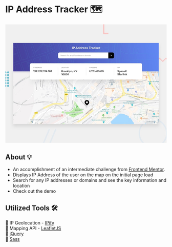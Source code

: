 # IP Address Tracker 🗺

![Design preview for the IP Address Tracker coding challenge](./design/desktop-preview.jpg)

## About 💡
- An accomplishment of an intermediate challenge from [Frontend Mentor](https://www.frontendmentor.io).
- Displays IP Address of the user on the map on the initial page load
- Search for any IP addresses or domains and see the key information and location
- Check out the demo

## Utilized Tools 🛠
🚩 IP Geolocation - [IPify](https://www.ipify.org/)<br>
🚩 Mapping API - [LeafletJS](https://leafletjs.com/)<br>
🚩 [jQuery](https://jquery.com/)<br>
🚩 [Sass](https://sass-lang.com/)

